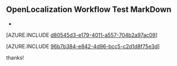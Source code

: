## OpenLocalization Workflow Test MarkDown
* 

[AZURE.INCLUDE [d80545d3-e179-4011-a557-704b2a97ac09](calleeMd1.md)]



[AZURE.INCLUDE [96b7b384-e842-4d96-bcc5-c2d1d8f75e3d](calleeMd2.md)]

 
thanks!